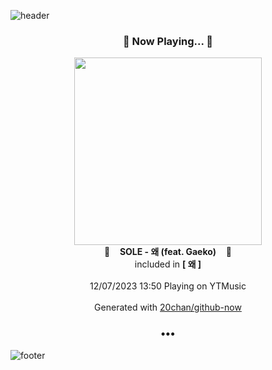 ![header](https://capsule-render.vercel.app/api?type=wave&height=170&section=header&fontColor=090707&fontAlignX=45&fontAlignY=65&fontSize=100)

<h3 align="center">🎵 Now Playing... 🎵</h3>
<p align="center">
  <a href="https://music.youtube.com/watch?v=9DuRqJ2WvYg">
    <img width="300" src="https://lh3.googleusercontent.com/Wq_G1Y2ZoszrLus9OE3uMzlzaN4v0ECwq9fq_8lD1hb3I29_8ffHp8bbsiiIZzJMHGVy6gSsqc3F9uor">
  </a>
  <br>
  🎵&nbsp&nbsp&nbsp <b>SOLE - 왜 (feat. Gaeko)</b> &nbsp&nbsp&nbsp🎵
  <br>
  included in <b>[ 왜 ]</b>
  
  <br />
  <br />
  12/07/2023 13:50 Playing on YTMusic
  <br />
  <br />
  Generated with <a href="https://github.com/20chan/github-now">20chan/github-now</a>
</p>

<h3 align="center">•••</h3>

![footer](https://capsule-render.vercel.app/api?type=wave&height=150&section=footer)
